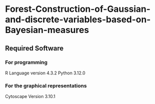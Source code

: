 # Forest-Construction-of-Gaussian-and-discrete-variables-based-on-Bayesian-measures
## Required Software 
### For programming
R Language version 4.3.2
Python 3.12.0
### For the graphical representations
Cytoscape Version 3.10.1

